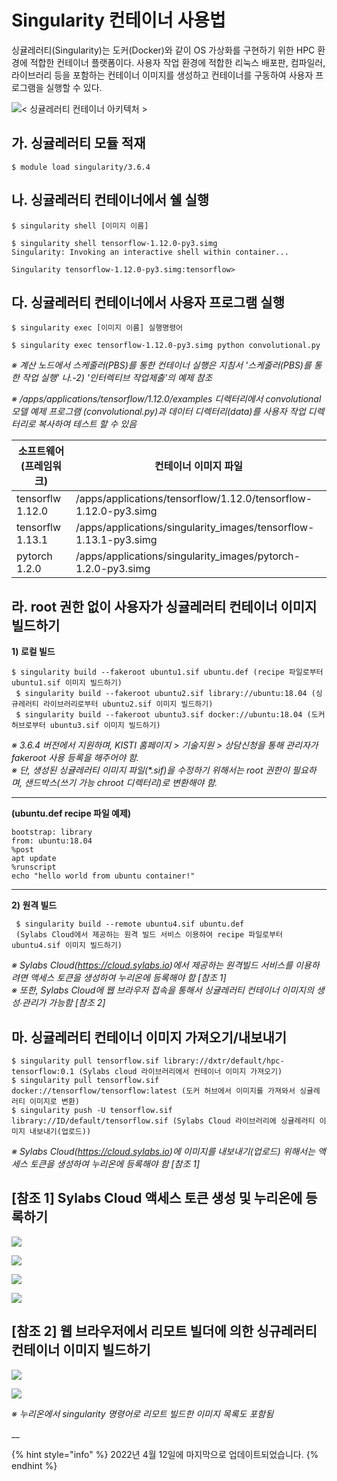 # Singularity 컨테이너 사용법

싱귤레러티(Singularity)는 도커(Docker)와 같이 OS 가상화를 구현하기 위한 HPC 환경에 적합한 컨테이너 플랫폼이다. 사용자 작업 환경에 적합한 리눅스 배포판, 컴파일러, 라이브러리 등을 포함하는 컨테이너 이미지를 생성하고 컨테이너를 구동하여 사용자 프로그램을 실행할 수 있다.

![< 싱귤레러티 컨테이너 아키텍처 >](<../.gitbook/assets/Singularity is a container platform suitable for the HPC environment to implement the OS virtualization as a Docker..png>)

## 가. 싱귤레러티 모듈 적재

```
$ module load singularity/3.6.4
```

## 나. 싱귤레러티 컨테이너에서 쉘 실행

```
$ singularity shell [이미지 이름]

$ singularity shell tensorflow-1.12.0-py3.simg
Singularity: Invoking an interactive shell within container...

Singularity tensorflow-1.12.0-py3.simg:tensorflow>
```

## 다. 싱귤레러티 컨테이너에서 사용자 프로그램 실행

```
$ singularity exec [이미지 이름] 실행명령어

$ singularity exec tensorflow-1.12.0-py3.simg python convolutional.py
```

_※ 계산 노드에서 스케줄러(PBS)를 통한 컨테이너 실행은 지침서 '스케줄러(PBS)를 통한 작업 실행' 나.-2) '인터렉티브 작업제출'의 예제 참조_

_※ /apps/applications/tensorflow/1.12.0/examples 디렉터리에서 convolutional 모델 예제 프로그램 (convolutional.py)과 데이터 디렉터리(data)를 사용자 작업 디렉터리로 복사하여 테스트 할 수 있음_

| 소프트웨어(프레임워크)     | 컨테이너 이미지 파일                                                       |
| ---------------- | ----------------------------------------------------------------- |
| tensorflw 1.12.0 | /apps/applications/tensorflow/1.12.0/tensorflow-1.12.0-py3.simg   |
| tensorflw 1.13.1 | /apps/applications/singularity\_images/tensorflow-1.13.1-py3.simg |
| pytorch 1.2.0    | /apps/applications/singularity\_images/pytorch-1.2.0-py3.simg     |

## 라. root 권한 없이 사용자가 싱귤레러티 컨테이너 이미지 빌드하기

**1) 로컬 빌드**

```
$ singularity build --fakeroot ubuntu1.sif ubuntu.def (recipe 파일로부터 ubuntu1.sif 이미지 빌드하기)
 $ singularity build --fakeroot ubuntu2.sif library://ubuntu:18.04 (싱규레러티 라이브러리로부터 ubuntu2.sif 이미지 빌드하기)
 $ singularity build --fakeroot ubuntu3.sif docker://ubuntu:18.04 (도커 허브로부터 ubuntu3.sif 이미지 빌드하기)
```

_※ 3.6.4 버전에서 지원하며, KISTI 홈페이지 > 기술지원 > 상담신청을 통해 관리자가 fakeroot 사용 등록을 해주어야 함._\
_※ 단, 생성된 싱귤레러티 이미지 파일(\*.sif)을 수정하기 위해서는 root 권한이 필요하며, 샌드박스(쓰기 가능 chroot 디렉터리)로 변환해야 함._

****

**(ubuntu.def recipe 파일 예제)**

```
bootstrap: library
from: ubuntu:18.04
%post
apt update
%runscript
echo "hello world from ubuntu container!"
```

****

**2) 원격 빌드**

```
 $ singularity build --remote ubuntu4.sif ubuntu.def 
 (Sylabs Cloud에서 제공하는 원격 빌드 서비스 이용하여 recipe 파일로부터ubuntu4.sif 이미지 빌드하기)
```

_※ Sylabs Cloud(https://cloud.sylabs.io)에서 제공하는 원격빌드 서비스를 이용하려면 액세스 토큰을 생성하여 누리온에 등록해야 함 \[참조 1]_\
_※ 또한, Sylabs Cloud에 웹 브라우저 접속을 통해서 싱귤레러티 컨테이너 이미지의 생성∙관리가 가능함 \[참조 2]_

## 마. 싱귤레러티 컨테이너 이미지 가져오기/내보내기

```
$ singularity pull tensorflow.sif library://dxtr/default/hpc-tensorflow:0.1 (Sylabs cloud 라이브러리에서 컨테이너 이미지 가져오기)
$ singularity pull tensorflow.sif docker://tensorflow/tensorflow:latest (도커 허브에서 이미지를 가져와서 싱귤레러티 이미지로 변환)
$ singularity push -U tensorflow.sif library://ID/default/tensorflow.sif (Sylabs Cloud 라이브러리에 싱귤레러티 이미지 내보내기(업로드))
```

_※ Sylabs Cloud(https://cloud.sylabs.io)에 이미지를 내보내기(업로드) 위해서는 액세스 토큰을 생성하여 누리온에 등록해야 함 \[참조 1]_

## \[참조 1] Sylabs Cloud 액세스 토큰 생성 및 누리온에 등록하기

![](<../.gitbook/assets/Sylabs Cloud 계정 등록 및 로그인 하기.png>)

![](<../.gitbook/assets/새로운 토큰 생성하기.png>)

![](<../.gitbook/assets/클립보드로 토큰 복사하기.png>)

![](<../.gitbook/assets/토큰 입력하기.png>)

## \[참조 2] 웹 브라우저에서 리모트 빌더에 의한 싱규레러티 컨테이너 이미지 빌드하기

![](<../.gitbook/assets/웹 브라우저에서 컨테이너 이미지 빌드하기.png>)

![](<../.gitbook/assets/빌드한 컨테이너 이미지 목록 보기.png>)

_※ 누리온에서 singularity 명령어로 리모트 빌드한 이미지 목록도 포함됨_

__

{% hint style="info" %}
2022년 4월 12일에 마지막으로 업데이트되었습니다.
{% endhint %}
